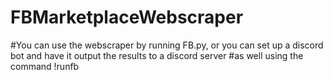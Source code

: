 ﻿# FBMarketplaceWebscraper
#You can use the webscraper by running FB.py, or you can set up a discord bot and have it output the results to a discord server
#as well using the command !runfb
